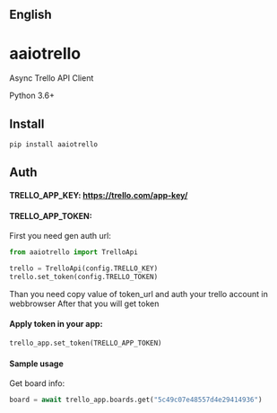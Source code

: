 ## English

# aaiotrello
Async Trello API Client

Python 3.6+

## Install

```bash
pip install aaiotrello
```

## Auth

#### TRELLO_APP_KEY: https://trello.com/app-key/
#### TRELLO_APP_TOKEN:

First you need gen auth url:
```python
from aaiotrello import TrelloApi

trello = TrelloApi(config.TRELLO_KEY)
trello.set_token(config.TRELLO_TOKEN)
```
Than you need copy value of token_url and auth your trello account in webbrowser
After that you will get token

#### Apply token in your app:
```python
trello_app.set_token(TRELLO_APP_TOKEN)
```

#### Sample usage

Get board info:
```python
board = await trello_app.boards.get("5c49c07e48557d4e29414936")
```
